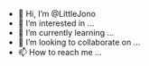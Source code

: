 - 👋 Hi, I’m @LittleJono
- 👀 I’m interested in ...
- 🌱 I’m currently learning ...
- 💞️ I’m looking to collaborate on ...
- 📫 How to reach me ...

<!---
LittleJono/LittleJono is a ✨ special ✨ repository because its `README.md` (this file) appears on your GitHub profile.
You can click the Preview link to take a look at your changes.
--->
